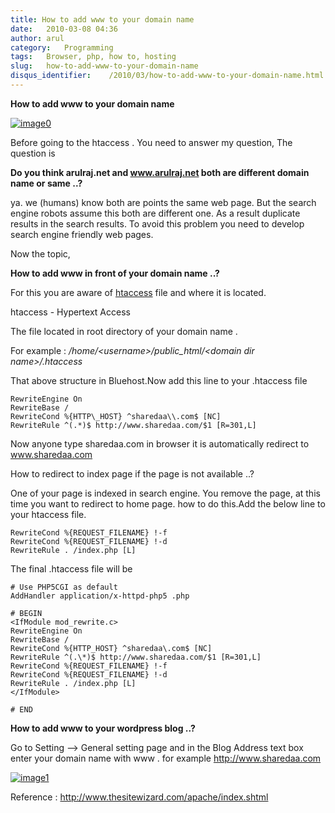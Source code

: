 ```yaml
---
title: How to add www to your domain name
date:   2010-03-08 04:36
author: arul
category:   Programming
tags:   Browser, php, how to, hosting
slug:   how-to-add-www-to-your-domain-name
disqus_identifier:    /2010/03/how-to-add-www-to-your-domain-name.html
---
```


**How to add www to your domain name**

[![image0](http://3.bp.blogspot.com/_X5tq9y9xv2s/S5TOlrA6HBI/AAAAAAAAAMo/46plgLZv_mw/s400/htaccess.gif)](http://3.bp.blogspot.com/_X5tq9y9xv2s/S5TOlrA6HBI/AAAAAAAAAMo/46plgLZv_mw/s1600-h/htaccess.gif)

Before going to the htaccess . You need to answer my question, The
question is

**Do you think arulraj.net and www.arulraj.net both are different domain
name or same ..?**

ya. we (humans) know both are points the same web page. But the search
engine robots assume this both are different one. As a result duplicate
results in the search results. To avoid this problem you need to develop
search engine friendly web pages.

Now the topic,

**How to add www in front of your domain name ..?**

For this you are aware of
[htaccess](http://en.wikipedia.org/wiki/Htaccess) file and where it is
located.

htaccess - Hypertext Access

The file located in root directory of your domain name .

For example : */home/\<username\>/public_html/\<domain dir
name\>/.htaccess*

That above structure in Bluehost.Now add this line to your .htaccess
file

``` text
RewriteEngine On
RewriteBase /
RewriteCond %{HTTP\_HOST} ^sharedaa\\.com$ [NC]
RewriteRule ^(.*)$ http://www.sharedaa.com/$1 [R=301,L]
```

Now anyone type sharedaa.com in browser it is automatically redirect to
www.sharedaa.com

How to redirect to index page if the page is not available ..?

One of your page is indexed in search engine. You remove the page, at
this time you want to redirect to home page. how to do this.Add the
below line to your htaccess file.

``` text
RewriteCond %{REQUEST_FILENAME} !-f
RewriteCond %{REQUEST_FILENAME} !-d
RewriteRule . /index.php [L]
```

The final .htaccess file will be

``` text
# Use PHP5CGI as default
AddHandler application/x-httpd-php5 .php

# BEGIN
<IfModule mod_rewrite.c>
RewriteEngine On
RewriteBase /
RewriteCond %{HTTP_HOST} ^sharedaa\.com$ [NC]
RewriteRule ^(.\*)$ http://www.sharedaa.com/$1 [R=301,L]
RewriteCond %{REQUEST_FILENAME} !-f
RewriteCond %{REQUEST_FILENAME} !-d
RewriteRule . /index.php [L]
</IfModule>

# END
```

**How to add www to your wordpress blog ..?**

Go to Setting \--\> General setting page and in the Blog Address text
box enter your domain name with www . for example
<http://www.sharedaa.com>

[![image1](http://1.bp.blogspot.com/_X5tq9y9xv2s/S5TVR_LfRuI/AAAAAAAAAMw/sOJ7-_iVg1Q/s400/wordpress-www.jpg)](http://1.bp.blogspot.com/_X5tq9y9xv2s/S5TVR_LfRuI/AAAAAAAAAMw/sOJ7-_iVg1Q/s1600-h/wordpress-www.jpg)

Reference : <http://www.thesitewizard.com/apache/index.shtml>
